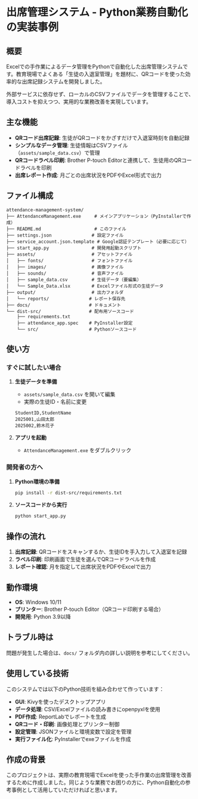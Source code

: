 # 出席管理システム - Python業務自動化の実装事例

## 概要

Excelでの手作業によるデータ管理をPythonで自動化した出席管理システムです。教育現場でよくある「生徒の入退室管理」を題材に、QRコードを使った効率的な出席記録システムを開発しました。

外部サービスに依存せず、ローカルのCSVファイルでデータを管理することで、導入コストを抑えつつ、実用的な業務改善を実現しています。

## 主な機能

- **QRコード出席記録**: 生徒がQRコードをかざすだけで入退室時刻を自動記録
- **シンプルなデータ管理**: 生徒情報はCSVファイル（`assets/sample_data.csv`）で管理
- **QRコードラベル印刷**: Brother P-touch Editorと連携して、生徒用のQRコードラベルを印刷
- **出席レポート作成**: 月ごとの出席状況をPDFやExcel形式で出力

## ファイル構成

```
attendance-management-system/
├── AttendanceManagement.exe     # メインアプリケーション（PyInstallerで作成）
├── README.md                    # このファイル
├── settings.json               # 設定ファイル
├── service_account.json.template # Google認証テンプレート（必要に応じて）
├── start_app.py                # 開発用起動スクリプト
├── assets/                     # アセットファイル
│   ├── fonts/                  # フォントファイル
│   ├── images/                 # 画像ファイル
│   ├── sounds/                 # 音声ファイル
│   ├── sample_data.csv         # 生徒データ（要編集）
│   └── Sample_Data.xlsx        # Excelファイル形式の生徒データ
├── output/                     # 出力フォルダ
│   └── reports/               # レポート保存先
├── docs/                      # ドキュメント
└── dist-src/                  # 配布用ソースコード
    ├── requirements.txt
    ├── attendance_app.spec    # PyInstaller設定
    └── src/                   # Pythonソースコード
```

## 使い方

### すぐに試したい場合

1. **生徒データを準備**
   - `assets/sample_data.csv` を開いて編集
   - 実際の生徒ID・名前に変更
   ```csv
   StudentID,StudentName
   2025001,山田太郎
   2025002,鈴木花子
   ```

2. **アプリを起動**
   - `AttendanceManagement.exe` をダブルクリック

### 開発者の方へ

1. **Python環境の準備**
   ```bash
   pip install -r dist-src/requirements.txt
   ```

2. **ソースコードから実行**
   ```bash
   python start_app.py
   ```

## 操作の流れ

1. **出席記録**: QRコードをスキャンするか、生徒IDを手入力して入退室を記録
2. **ラベル印刷**: 印刷画面で生徒を選んでQRコードラベルを作成
3. **レポート確認**: 月を指定して出席状況をPDFやExcelで出力

## 動作環境

- **OS**: Windows 10/11
- **プリンター**: Brother P-touch Editor（QRコード印刷する場合）
- **開発用**: Python 3.9以降

## トラブル時は

問題が発生した場合は、`docs/` フォルダ内の詳しい説明を参考にしてください。

## 使用している技術

このシステムでは以下のPython技術を組み合わせて作っています：

- **GUI**: Kivyを使ったデスクトップアプリ
- **データ処理**: CSV/Excelファイルの読み書きにopenpyxlを使用
- **PDF作成**: ReportLabでレポートを生成
- **QRコード・印刷**: 画像処理とプリンター制御
- **設定管理**: JSONファイルと環境変数で設定を管理
- **実行ファイル化**: PyInstallerでexeファイルを作成

## 作成の背景

このプロジェクトは、実際の教育現場でExcelを使った手作業の出席管理を改善するために作成しました。同じような業務でお困りの方に、Python自動化の参考事例として活用していただければと思います。